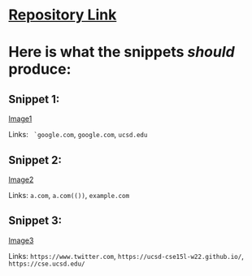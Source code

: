 # [Repository Link](https://github.com/Stephen-Schuster/markdown-parse)

# Here is what the snippets *should* produce:

## Snippet 1:

[Image1](lr4img1.png) 

Links: `` `google.com``, `google.com`, `ucsd.edu`

## Snippet 2:

[Image2](lr4img2.png) 

Links: `a.com`, `a.com(())`, `example.com`

## Snippet 3:

[Image3](lr4img3.png) 

Links: `https://www.twitter.com`, `https://ucsd-cse15l-w22.github.io/`, `https://cse.ucsd.edu/`
